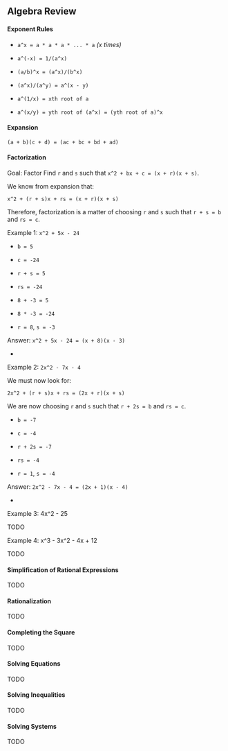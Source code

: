 ## Algebra Review

#### Exponent Rules

* `a^x = a * a * a * ... * a` _(x times)_

* `a^(-x) = 1/(a^x)`

* `(a/b)^x = (a^x)/(b^x)`

* `(a^x)/(a^y) = a^(x - y)`

* `a^(1/x) = xth root of a`

* `a^(x/y) = yth root of (a^x) = (yth root of a)^x`


#### Expansion

```
(a + b)(c + d) = (ac + bc + bd + ad)
```


#### Factorization

Goal: Factor Find `r` and `s` such that  `x^2 + bx + c = (x + r)(x + s)`.

We know from expansion that:

```
x^2 + (r + s)x + rs = (x + r)(x + s)
```

Therefore, factorization is a matter of choosing `r` and `s` such that `r + s = b` and `rs = c`.

Example 1: `x^2 + 5x - 24`

* `b = 5`

* `c = -24`

* `r + s = 5`

* `rs = -24`

* `8 + -3 = 5`

* `8 * -3 = -24`

* `r = 8`, `s = -3`

Answer: `x^2 + 5x - 24 = (x + 8)(x - 3)`

-

Example 2: `2x^2 - 7x - 4`

We must now look for:

```
2x^2 + (r + s)x + rs = (2x + r)(x + s)
```

We are now choosing `r` and `s` such that `r + 2s = b` and `rs = c`.

* `b = -7`

* `c = -4`

* `r + 2s = -7`

* `rs = -4`

* `r = 1`, `s = -4`

Answer: `2x^2 - 7x - 4 = (2x + 1)(x - 4)`

-

Example 3: 4x^2 - 25

TODO

Example 4: x^3 - 3x^2 - 4x + 12

TODO


#### Simplification of Rational Expressions

TODO


#### Rationalization

TODO


#### Completing the Square

TODO


#### Solving Equations

TODO


#### Solving Inequalities

TODO


#### Solving Systems

TODO


